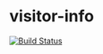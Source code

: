 # visitor-info

[![Build Status](https://travis-ci.org/theboolean/visitor-info.svg?branch=master)](https://travis-ci.org/theboolean/visitor-info)
